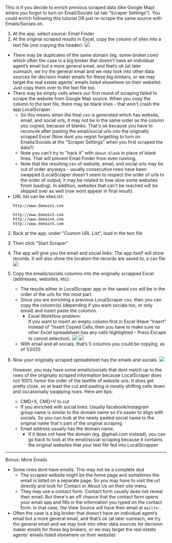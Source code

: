 This is if you decide to enrich previous scraped data (like Google Map) where you forgot to turn on Email/Socials (at tab ”Scraper Settings”). You could enrich following this tutorial OR just re-scrape the same source with Emails/Socials on.


1. At the app, select source: Email Finder
2. At the original scraped results in Excel, copy the column of sites into a text file (not copying the header):
   ![](https://i.imgur.com/Lu2K9QS.png)


- There may be duplicates of the same domain (eg. some-broker.com) which often the case is a big broker that doesn’t have an individual agent’s email but a more general email, and that’s ok (at later outreach, we try the general email and we may look into other data sources for decision maker emails for these big brokers, or we may target the real estate agents’ emails listed elsewhere on their website). Just copy them over to the text file too.
- There may be empty cells where our first round of scraping failed to scrape the website from Google Map source. When you copy the column to the text file, there may be blank lines - that won't crash the app LocalScraper.
	- So this means when the final csv is generated which has website, email, and social urls, it may not be in the same order as the column you copied, because of blanks. That's ok because you have to reconcile after pasting the email/social urls into the originally scraped Excel (Now dont you regret forgetting to turn on Emails/Socials at the "Scraper Settings" when you first scraped the data?)
	- Note you can't try to "hack it" with `about:blank` in place of blank lines. That will prevent Email Finder from even running.
	- Note that the resulting csv of website, email, and social urls may be out of order anyways - usually consecutive rows have been swapped (LocalScraper doesn't seem to respect the order of urls to the order of output; it may be related to how slow some websites finish loading). In addition, websites that can't be reached will be skipped over as well (row wont appear in final result).
- URL list can be sites.txt:
	```
	http://www.domain1.com  
	  
	http://www.domain3.com  
	http://www.domain4.com  
	http://www.domain5.com
	```
2. Back at the app, under "Custom URL List", load in the text file
3. Then click "Start Scraper"
4. The app will give you the email and social links: The app itself will show records. It will also show the location the records are saved to, a csv file
   ![](https://i.imgur.com/LA6FQtb.png)

5. Copy the emails/socials columns into the originally scrapped Excel (addresses, websites, etc):

	- The results either in LocalScraper app or the saved csv will be in the order of the urls for the most part.
	- Since you are enriching a previous LocalScraper csv, then you can copy the column(s) (depending if you want socials too, or only email) and insert paste the columns. 
		- Excel Workflow problem:  
		    If you want to insert an empty column first in Excel (Have “Insert” instead of “Insert Copied Cells, then you have to make sure no other Excel spreadsheet has any cells highlighted - Press Escape to cancel selection).
		    ![](https://i.imgur.com/ZR5s7JX.png)
		    ![](https://i.imgur.com/sHtWd9t.png)
	- With email and all socials, that’s 5 columns you could be copying, as of 1/2025
6. Now your originally scraped spreadsheet has the emails and socials. 
   ![](https://i.imgur.com/TeJK0KJ.png)

   
   However, you may have some emails/socials that dont match up to the rows of the originally scraped information because LocalScraper does not 100% honor the order of the textfile of website urls. It does get pretty close, so at least the cut and pasting is mostly shifting cells down and occasionally swapping rows. Here are tips:
	- CMD+X, CMD+V to cut
	- If you enriched with social links: Usually facebook/instagram group name is similar to the domain name so it’s easier to align with socials. So you can look at the newly pasted social name to the original name that's part of the original scraping
	- Email address usually has the domain name. 
		- If it does not have the domain (eg. @gmail.com instead), you can go back to look at the email/social scraping because it contains the original websites that your text file fed into LocalScrapper

---

Bonus: More Emails

- Some rows dont have emails. This may not be a complete dud
	- The scraped website might be the home page and sometimes the email is listed on a separate page. So you may have to visit the url directly and look for Contact or About Us on their site menu.
	- They may use a contact form. Contact form usually does not reveal their email. But there's an off chance that the contact form opens your email app and fills in the information you typed on the contact form. In that case, the View Source will have their email at `mailto:`.
- Often the case is a big broker that doesn’t have an individual agent’s email but a more general email, and that’s ok (at later outreach, we try the general email and we may look into other data sources for decision maker emails for these big brokers, or we may target the real estate agents’ emails listed elsewhere on their website)